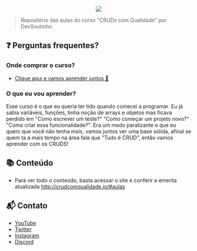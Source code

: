 <p align="center">
   <img src="https://user-images.githubusercontent.com/13791385/236245102-49020c85-cb13-47e7-81ca-1a96fb1c6c52.png" />
</p>

> Repositório das aulas do curso "CRUDs com Qualidade" por DevSoutinho.

## ❓ Perguntas frequentes?

### Onde comprar o curso?

- [Clique aqui e vamos aprender juntos 🤝](https://crudcomqualidade.io/?utm_source=github)

### O que eu vou aprender?

Esse curso é o que eu queria ter tido quando comecei a programar. Eu já sabia variáveis, funções, tinha noção de arrays e objetos mas ficava perdido em "Como escrever um teste?" "Como começar um projeto novo?" "Como criar essa funcionalidade?". Era um medo paralizante e que eu quero que você não tenha mais, vamos juntos ver uma base sólida, afinal se quem ta a mais tempo na área fala que "Tudo é CRUD", então vamos aprender com os CRUDS!

## 📚 Conteúdo

- Para ver todo o conteúdo, basta acessar o site e conferir a ementa atualizada http://crudcomqualidade.io/#aulas

## 📬 Contato

- [YouTube](https://youtube.com/@DevSoutinho)
- [Twitter](https://twitter.com/omariosouto)
- [Instagram](https://instagram.com/devsoutinho)
- [Discord](https://mariosouto.com/discord/)
